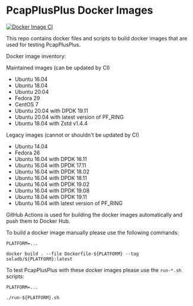 # PcapPlusPlus Docker Images

[![Docker Image CI](https://github.com/seladb/PcapPlusPlus-DockerImages/actions/workflows/docker-image.yml/badge.svg)](https://github.com/seladb/PcapPlusPlus-DockerImages/actions/workflows/docker-image.yml)

This repo contains docker files and scripts to build docker images that are used for testing PcapPlusPlus.

Docker image inventory:

Maintained images (can be updated by CI)
- Ubuntu 16.04
- Ubuntu 18.04
- Ubuntu 20.04
- Fedora 29
- CentOS 7
- Ubuntu 20.04 with DPDK 19.11
- Ubuntu 20.04 with latest version of PF_RING
- Ubuntu 18.04 with Zstd v1.4.4

Legacy images (cannot or shouldn't be updated by CI)
- Ubuntu 14.04
- Fedora 26
- Ubuntu 16.04 with DPDK 16.11
- Ubuntu 16.04 with DPDK 17.11
- Ubuntu 16.04 with DPDK 18.02
- Ubuntu 16.04 with DPDK 18.11
- Ubuntu 16.04 with DPDK 19.02
- Ubuntu 16.04 with DPDK 19.08
- Ubuntu 18.04 with DPDK 19.11
- Ubuntu 16.04 with latest version of PF_RING

GitHub Actions is used for building the docker images automatically and push them to Docker Hub.

To build a docker image manually please use the following commands:

```shell
PLATFORM=...

docker build . --file Dockerfile-${PLATFORM} --tag seladb/${PLATFORM}:latest
```

To test PcapPlusPlus with these docker images please use the `run-*.sh` scripts:

```shell
PLATFORM=...

./run-${PLATFORM}.sh
```
